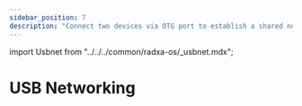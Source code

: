 ```yaml
---
sidebar_position: 7
description: "Connect two devices via OTG port to establish a shared network"
---
```


import Usbnet from "../../../common/radxa-os/\_usbnet.mdx";

# USB Networking

<Usbnet />
